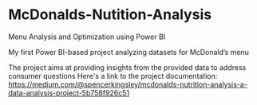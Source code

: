 # McDonalds-Nutition-Analysis
Menu Analysis and Optimization using Power BI

My first Power BI-based project analyzing datasets for McDonald’s menu

The project aims at providing insights from the provided data to address consumer questions
Here's a link to the project documentation: 
https://medium.com/@spencerkingsley/mcdonalds-nutrition-analysis-a-data-analysis-project-5b758f926c51
